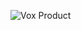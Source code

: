 ![Vox Product](https://iamcarrico.github.io/slides-template/resources/images/VOXPRODUCT.svg "Vox Product")
